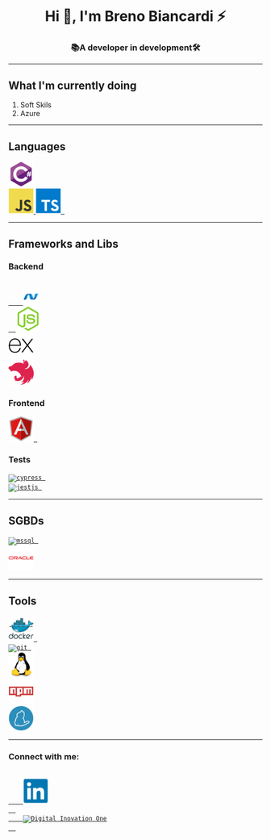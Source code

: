 <h1 align="center">Hi 🖖, I'm Breno Biancardi ⚡</h1>
<h3 align="center">📚A developer in development🛠</h3>

---

## What I'm currently doing

1. Soft Skils
2. Azure

---

## Languages

<a href="https://docs.microsoft.com/pt-br/dotnet/csharp/" target="_blank"  >
  <code><img height="50" src="https://raw.githubusercontent.com/devicons/devicon/master/icons/csharp/csharp-original.svg" alt="csharp"/>
</code> 
</a>
<a href="https://developer.mozilla.org/en-US/docs/Web/JavaScript" target="_blank" >
  <code><img height="50" src="https://raw.githubusercontent.com/devicons/devicon/master/icons/javascript/javascript-original.svg" alt="javascript"/></code> 
</a>
<a href="https://www.typescriptlang.org/" target="_blank"  >
  <code><img height="50" src="https://raw.githubusercontent.com/devicons/devicon/master/icons/typescript/typescript-original.svg" alt="typescript" /> 
</code> 
</a>

---

## Frameworks and Libs

### Backend

<a href="https://dotnet.microsoft.com/" target="_blank"  >
  <code>
    <img height="32" src="https://raw.githubusercontent.com/devicons/devicon/master/icons/dot-net/dot-net-original.svg" alt="dotnet" />
  </code> 
</a>
<a href="https://nodejs.org" target="_blank"  >
<code><img height="50" src="https://raw.githubusercontent.com/devicons/devicon/master/icons/nodejs/nodejs-original.svg" alt="nodejs"/>
</code>  </a>
<a href="https://expressjs.com" target="_blank"  >
<code><img height="50" src="https://raw.githubusercontent.com/devicons/devicon/master/icons/express/express-original.svg" alt="express" />
</code>  </a>
<a href="https://nodejs.org" target="_blank"  >
<code><img height="50" src="https://raw.githubusercontent.com/devicons/devicon/master/icons/nestjs/nestjs-plain.svg" alt="NestJS"/>
</code>  </a>

### Frontend

<a href="https://angular.io/" target="_blank" >
  <code><img height="50" src="https://raw.githubusercontent.com/devicons/devicon/master/icons/angularjs/angularjs-original.svg" alt="Angular" /> 
</code>  </a>

### Tests

<a href="https://www.cypress.io" target="_blank" >
  <code><img height="50" src="https://raw.githubusercontent.com/simple-icons/simple-icons/6e46ec1fc23b60c8fd0d2f2ff46db82e16dbd75f/icons/cypress.svg" alt="cypress"/> 
</code>  </a>
<a href="https://jestjs.io/" target="_blank" >
  <code><img height="50" src="https://miro.medium.com/max/600/1*i37IyHf6vnhqWIA9osxU3w.png" alt="jestjs"/> 
</code>  </a>

---

## SGBDs

<a href="https://www.microsoft.com/en-us/sql-server" target="_blank" >  
  <code><img height="50" src="https://code.benco.io/icon-collection/azure-icons/SQL-Server.svg" alt="mssql" /> 
</code>  </a>
<a href="https://www.oracle.com/" target="_blank" >
  <code><img height="50" src="https://raw.githubusercontent.com/devicons/devicon/master/icons/oracle/oracle-original.svg" alt="oracle" />
</code>  </a>

---

## Tools

<a href="https://www.docker.com/" target="_blank" >
  <code><img height="50" src="https://raw.githubusercontent.com/devicons/devicon/master/icons/docker/docker-original-wordmark.svg" alt="docker" /> 
</code>  </a>
<a href="https://git-scm.com/" target="_blank" >
  <code><img height="50" src="https://www.vectorlogo.zone/logos/git-scm/git-scm-icon.svg" alt="git" /> 
</code>  </a>
<a href="https://www.linux.org/" target="_blank" >
  <code><img height="50" src="https://raw.githubusercontent.com/devicons/devicon/master/icons/linux/linux-original.svg" alt="linux" />
</code>  </a>
<a href="https://www.npmjs.com/" target="_blank" >
  <code><img height="50" src="https://raw.githubusercontent.com/devicons/devicon/master/icons/npm/npm-original-wordmark.svg" alt="NPM" />
</code>  </a>
<a href="https://yarnpkg.com/" target="_blank" >
  <code><img height="50" src="https://raw.githubusercontent.com/devicons/devicon/master/icons/yarn/yarn-original.svg" alt="yarn" />
</code>  </a>

---

### Connect with me:

<a href="https://www.linkedin.com/in/breno-biancardi/" target="_blank"  >
  <code>
    <img height="50" alt="Linkedin" src="https://raw.githubusercontent.com/devicons/devicon/master/icons/linkedin/linkedin-original.svg" />
  </code> 
</a>
<a href="https://web.digitalinnovation.one/users/brenobiancardi" target="_blank"  >
  <code>
    <img height="50" alt="Digital Inovation One" src="https://hermes.digitalinnovation.one/site/images/logo-white.png"/>
  </code>   
</a>
